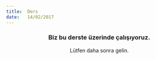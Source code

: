 ```yaml
---
title:  Ders
date:   14/02/2017
---
```


### <center>Biz bu derste üzerinde çalışıyoruz.</center>
<center>Lütfen daha sonra gelin.</center>